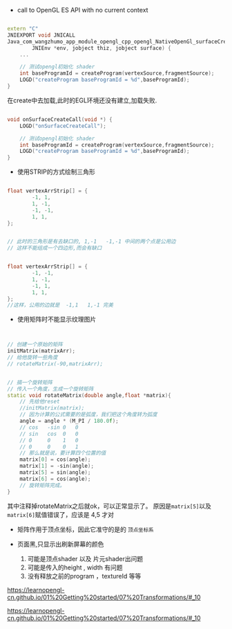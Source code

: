 - call to OpenGL ES API with no current context
```c++

extern "C"
JNIEXPORT void JNICALL
Java_com_wangzhumo_app_module_opengl_cpp_opengl_NativeOpenGl_surfaceCreate(
        JNIEnv *env, jobject thiz, jobject surface) {
    ...

    // 测试opengl初始化 shader
    int baseProgramId = createProgram(vertexSource,fragmentSource);
    LOGD("createProgram baseProgramId = %d",baseProgramId);
}

```
在create中去加载,此时的EGL环境还没有建立,加载失败.

```c++

void onSurfaceCreateCall(void *) {
    LOGD("onSurfaceCreateCall");

    // 测试opengl初始化 shader
    int baseProgramId = createProgram(vertexSource,fragmentSource);
    LOGD("createProgram baseProgramId = %d",baseProgramId);
}

```


- 使用STRIP的方式绘制三角形

```glsl

float vertexArrStrip[] = {
        -1, 1,
        1, -1,
        -1, -1,
        1, 1,
};


// 此时的三角形是有去缺口的, 1,-1   -1,-1 中间的两个点是公用边
// 这样不能组成一个四边形,而会有缺口


float vertexArrStrip[] = {
        -1, -1,
        1, -1,
        -1, 1,
        1, 1,
};
//这样，公用的边就是  -1,1   1,-1 完美


```

- 使用矩阵时不能显示纹理图片

```c++


// 创建一个原始的矩阵
initMatrix(matrixArr);
// 给他旋转一些角度
// rotateMatrix(-90,matrixArr);


// 搞一个旋转矩阵
// 传入一个角度，生成一个旋转矩阵
static void rotateMatrix(double angle,float *matrix){
    // 先给他reset
    //initMatrix(matrix);
    // 因为计算的公式需要的是弧度，我们把这个角度转为弧度
    angle = angle * (M_PI / 180.0f);
    // cos   -sin 0   0
    // sin   cos  0   0
    // 0     0    1   0
    // 0     0    0   1
    // 那么就是说，要计算四个位置的值
    matrix[0] = cos(angle);
    matrix[1] = -sin(angle);
    matrix[5] = sin(angle);
    matrix[6] = cos(angle);
    // 旋转矩阵完成。
}

```

其中注释掉rotateMatrix之后就ok，可以正常显示了。
原因是`matrix[5]`以及`matrix[6]`赋值错误了，应该是 4,5 才对


- 矩阵作用于顶点坐标，因此它准守的是的 `顶点坐标系`


- 页面黑,只显示出刷新屏幕的颜色
  1. 可能是顶点shader 以及 片元shader出问题
  2. 可能是传入的height , width 有问题
  3. 没有释放之前的program ，textureId 等等


https://learnopengl-cn.github.io/01%20Getting%20started/07%20Transformations/#_10


https://learnopengl-cn.github.io/01%20Getting%20started/07%20Transformations/#_10

